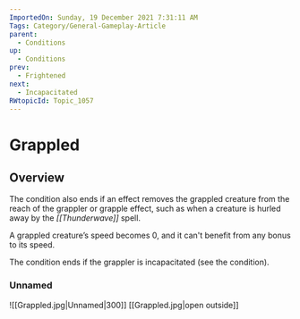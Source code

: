 ```yaml
---
ImportedOn: Sunday, 19 December 2021 7:31:11 AM
Tags: Category/General-Gameplay-Article
parent:
  - Conditions
up:
  - Conditions
prev:
  - Frightened
next:
  - Incapacitated
RWtopicId: Topic_1057
---
```

# Grappled
## Overview
The condition also ends if an effect removes the grappled creature from the reach of the grappler or grapple effect, such as when a creature is hurled away by the *[[Thunderwave]]* spell.

A grappled creature’s speed becomes 0, and it can't benefit from any bonus to its speed.

The condition ends if the grappler is incapacitated (see the condition).

### Unnamed
![[Grappled.jpg|Unnamed|300]]
[[Grappled.jpg|open outside]]